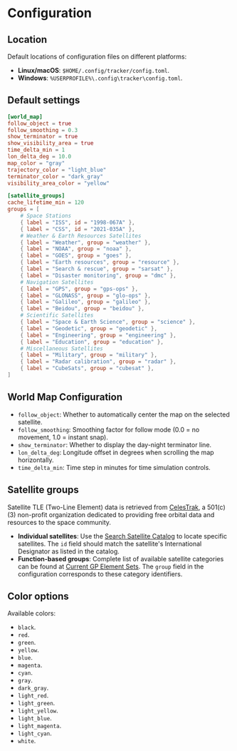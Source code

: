 # Configuration

## Location

Default locations of configuration files on different platforms:

- **Linux/macOS**: `$HOME/.config/tracker/config.toml`.
- **Windows**: `%USERPROFILE%\.config\tracker\config.toml`.

## Default settings

```toml
[world_map]
follow_object = true
follow_smoothing = 0.3
show_terminator = true
show_visibility_area = true
time_delta_min = 1
lon_delta_deg = 10.0
map_color = "gray"
trajectory_color = "light_blue"
terminator_color = "dark_gray"
visibility_area_color = "yellow"

[satellite_groups]
cache_lifetime_min = 120
groups = [
    # Space Stations
    { label = "ISS", id = "1998-067A" },
    { label = "CSS", id = "2021-035A" },
    # Weather & Earth Resources Satellites
    { label = "Weather", group = "weather" },
    { label = "NOAA", group = "noaa" },
    { label = "GOES", group = "goes" },
    { label = "Earth resources", group = "resource" },
    { label = "Search & rescue", group = "sarsat" },
    { label = "Disaster monitoring", group = "dmc" },
    # Navigation Satellites
    { label = "GPS", group = "gps-ops" },
    { label = "GLONASS", group = "glo-ops" },
    { label = "Galileo", group = "galileo" },
    { label = "Beidou", group = "beidou" },
    # Scientific Satellites
    { label = "Space & Earth Science", group = "science" },
    { label = "Geodetic", group = "geodetic" },
    { label = "Engineering", group = "engineering" },
    { label = "Education", group = "education" },
    # Miscellaneous Satellites
    { label = "Military", group = "military" },
    { label = "Radar calibration", group = "radar" },
    { label = "CubeSats", group = "cubesat" },
]
```

## World Map Configuration

- `follow_object`: Whether to automatically center the map on the selected satellite.
- `follow_smoothing`: Smoothing factor for follow mode (0.0 = no movement, 1.0 = instant snap).
- `show_terminator`: Whether to display the day-night terminator line.
- `lon_delta_deg`: Longitude offset in degrees when scrolling the map horizontally.
- `time_delta_min`: Time step in minutes for time simulation controls.

## Satellite groups

Satellite TLE (Two-Line Element) data is retrieved from [CelesTrak](https://celestrak.org), a 501(c)(3) non-profit organization dedicated to providing free orbital data and resources to the space community.

- **Individual satellites**: Use the [Search Satellite Catalog](https://celestrak.org/satcat/search.php) to locate specific satellites. The `id` field should match the satellite's International Designator as listed in the catalog.
- **Function-based groups**: Complete list of available satellite categories can be found at [Current GP Element Sets](https://celestrak.org/NORAD/elements/). The `group` field in the configuration corresponds to these category identifiers.

## Color options

Available colors:

- `black`.
- `red`.
- `green`.
- `yellow`.
- `blue`.
- `magenta`.
- `cyan`.
- `gray`.
- `dark_gray`.
- `light_red`.
- `light_green`.
- `light_yellow`.
- `light_blue`.
- `light_magenta`.
- `light_cyan`.
- `white`.
